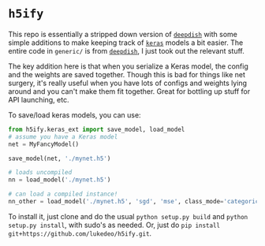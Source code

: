 # `h5ify`

This repo is essentially a stripped down version of [`deepdish`](https://github.com/uchicago-cs/deepdish) with some simple additions to make keeping track of [`keras`](https://github.com/fchollet/keras) models a bit easier. The entire code in `generic/` is from [`deepdish`](https://github.com/uchicago-cs/deepdish), I just took out the relevant stuff.

The key addition here is that when you serialize a Keras model, the config and the weights are saved together. Though this is bad for things like net surgery, it's really useful when you have lots of configs and weights lying around and you can't make them fit together. Great for bottling up stuff for API launching, etc.

To save/load keras models, you can use:

```python
from h5ify.keras_ext import save_model, load_model
# assume you have a Keras model
net = MyFancyModel()

save_model(net, './mynet.h5')

# loads uncompiled
nn = load_model('./mynet.h5')

# can load a compiled instance!
nn_other = load_model('./mynet.h5', 'sgd', 'mse', class_mode='categorical')
```

To install it, just clone and do the usual `python setup.py build` and `python setup.py install`, with sudo's as needed. Or, just do `pip install git+https://github.com/lukedeo/h5ify.git`.

